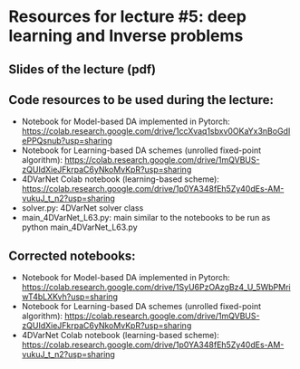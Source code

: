 # Resources for lecture #5: deep learning and Inverse problems

## Slides of the lecture (pdf)

## Code resources to be used during the lecture:
- Notebook for Model-based DA implemented in Pytorch: https://colab.research.google.com/drive/1ccXvaq1sbxv0OKaYx3nBoGdIePPQsnub?usp=sharing
- Notebook for Learning-based DA schemes (unrolled fixed-point algorithm): https://colab.research.google.com/drive/1mQVBUS-zQUIdXieJFkrpaC6yNkoMvKpR?usp=sharing
- 4DVarNet Colab notebook (learning-based scheme): https://colab.research.google.com/drive/1p0YA348fEh5Zy40dEs-AM-vukuJ_t_n2?usp=sharing
- solver.py: 4DVarNet solver class
- main_4DVarNet_L63.py: main similar to the notebooks to be run as python main_4DVarNet_L63.py


## Corrected notebooks:
- Notebook for Model-based DA implemented in Pytorch: https://colab.research.google.com/drive/1SyU6PzOAzgBz4_U_5WbPMriwT4bLXKvh?usp=sharing
- Notebook for Learning-based DA schemes (unrolled fixed-point algorithm): https://colab.research.google.com/drive/1mQVBUS-zQUIdXieJFkrpaC6yNkoMvKpR?usp=sharing
- 4DVarNet Colab notebook (learning-based scheme): https://colab.research.google.com/drive/1p0YA348fEh5Zy40dEs-AM-vukuJ_t_n2?usp=sharing
